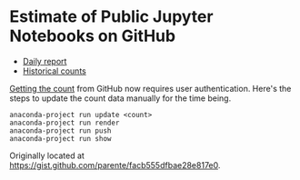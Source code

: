 # Estimate of Public Jupyter Notebooks on GitHub

* [Daily report](http://nbviewer.jupyter.org/github/parente/nbestimate/blob/master/estimate.ipynb)
* [Historical counts](ipynb_counts.csv)

[Getting the count](https://github.com/search/count?q=extension%3Aipynb+nbformat_minor&ref=searchresults&type=Code) from GitHub now requires user authentication. Here's the steps to update the count data manually for the time being.

```
anaconda-project run update <count>
anaconda-project run render
anaconda-project run push
anaconda-project run show
```

Originally located at https://gist.github.com/parente/facb555dfbae28e817e0.

